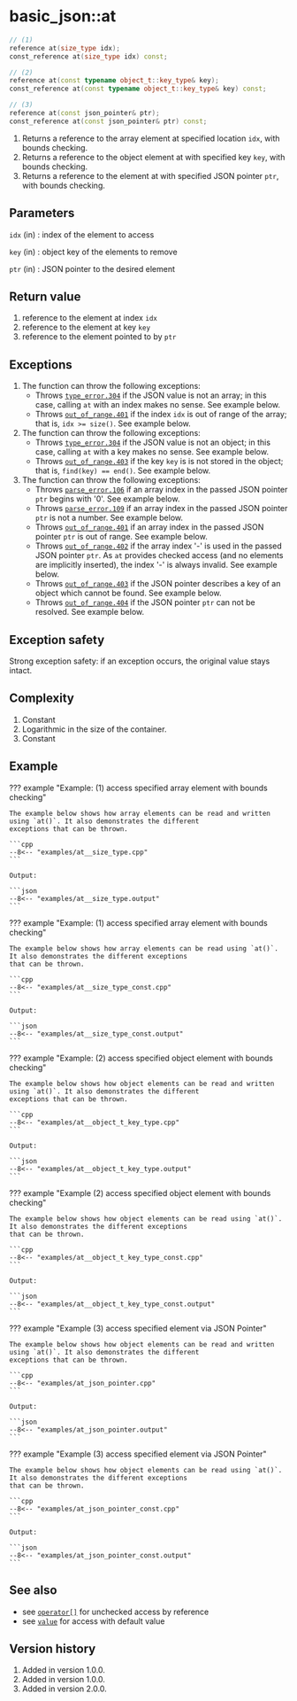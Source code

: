 # basic_json::at

```cpp
// (1)
reference at(size_type idx);
const_reference at(size_type idx) const;

// (2)
reference at(const typename object_t::key_type& key);
const_reference at(const typename object_t::key_type& key) const;

// (3)
reference at(const json_pointer& ptr);
const_reference at(const json_pointer& ptr) const;
```

1. Returns a reference to the array element at specified location `idx`, with bounds checking.
2. Returns a reference to the object element at with specified key `key`, with bounds checking.
3. Returns a reference to the element at with specified JSON pointer `ptr`, with bounds checking.

## Parameters

`idx` (in)
:   index of the element to access

`key` (in)
:   object key of the elements to remove
    
`ptr` (in)
:   JSON pointer to the desired element
    
## Return value

1. reference to the element at index `idx`
2. reference to the element at key `key`
3. reference to the element pointed to by `ptr`

## Exceptions

1. The function can throw the following exceptions:
    - Throws [`type_error.304`](../../home/exceptions.md#jsonexceptiontype_error304) if the JSON value is not an array;
      in this case, calling `at` with an index makes no sense. See example below.
    - Throws [`out_of_range.401`](../../home/exceptions.md#jsonexceptionout_of_range401) if the index `idx` is out of
      range of the array; that is, `idx >= size()`. See example below.
2. The function can throw the following exceptions:
    - Throws [`type_error.304`](../../home/exceptions.md#jsonexceptiontype_error304) if the JSON value is not an object;
      in this case, calling `at` with a key makes no sense. See example below.
    - Throws [`out_of_range.403`](../../home/exceptions.md#jsonexceptionout_of_range403) if the key `key` is is not
      stored in the object; that is, `find(key) == end()`. See example below.
3. The function can throw the following exceptions:
    - Throws [`parse_error.106`](../../home/exceptions.md#jsonexceptionparse_error106) if an array index in the passed
      JSON pointer `ptr` begins with '0'. See example below.
    - Throws [`parse_error.109`](../../home/exceptions.md#jsonexceptionparse_error109) if an array index in the passed
      JSON pointer `ptr` is not a number. See example below.
    - Throws [`out_of_range.401`](../../home/exceptions.md#jsonexceptionout_of_range401) if an array index in the passed
      JSON pointer `ptr` is out of range. See example below.
    - Throws [`out_of_range.402`](../../home/exceptions.md#jsonexceptionout_of_range402) if the array index '-' is used
      in the passed JSON pointer `ptr`. As `at` provides checked access (and no elements are implicitly inserted), the
      index '-' is always invalid. See example below.
    - Throws [`out_of_range.403`](../../home/exceptions.md#jsonexceptionout_of_range403) if the JSON pointer describes a
      key of an object which cannot be found. See example below.
    - Throws [`out_of_range.404`](../../home/exceptions.md#jsonexceptionout_of_range404) if the JSON pointer `ptr` can
      not be resolved. See example below.

## Exception safety

Strong exception safety: if an exception occurs, the original value stays intact.

## Complexity

1. Constant
2. Logarithmic in the size of the container.
3. Constant

## Example

??? example "Example: (1) access specified array element with bounds checking"

    The example below shows how array elements can be read and written using `at()`. It also demonstrates the different
    exceptions that can be thrown.
    
    ```cpp
    --8<-- "examples/at__size_type.cpp"
    ```
    
    Output:
    
    ```json
    --8<-- "examples/at__size_type.output"
    ```

??? example "Example: (1) access specified array element with bounds checking"

    The example below shows how array elements can be read using `at()`. It also demonstrates the different exceptions
    that can be thrown.
        
    ```cpp
    --8<-- "examples/at__size_type_const.cpp"
    ```
    
    Output:
    
    ```json
    --8<-- "examples/at__size_type_const.output"
    ```

??? example "Example: (2) access specified object element with bounds checking"

    The example below shows how object elements can be read and written using `at()`. It also demonstrates the different
    exceptions that can be thrown.
        
    ```cpp
    --8<-- "examples/at__object_t_key_type.cpp"
    ```
    
    Output:
    
    ```json
    --8<-- "examples/at__object_t_key_type.output"
    ```

??? example "Example (2) access specified object element with bounds checking"

    The example below shows how object elements can be read using `at()`. It also demonstrates the different exceptions
    that can be thrown.
        
    ```cpp
    --8<-- "examples/at__object_t_key_type_const.cpp"
    ```
    
    Output:
    
    ```json
    --8<-- "examples/at__object_t_key_type_const.output"
    ```

??? example "Example (3) access specified element via JSON Pointer"

    The example below shows how object elements can be read and written using `at()`. It also demonstrates the different
    exceptions that can be thrown.
        
    ```cpp
    --8<-- "examples/at_json_pointer.cpp"
    ```
    
    Output:
    
    ```json
    --8<-- "examples/at_json_pointer.output"
    ```

??? example "Example (3) access specified element via JSON Pointer"

    The example below shows how object elements can be read using `at()`. It also demonstrates the different exceptions
    that can be thrown.
        
    ```cpp
    --8<-- "examples/at_json_pointer_const.cpp"
    ```
    
    Output:
    
    ```json
    --8<-- "examples/at_json_pointer_const.output"
    ```

## See also

- see [`operator[]`](operator%5B%5D.md) for unchecked access by reference
- see [`value`](value.md) for access with default value

## Version history

1. Added in version 1.0.0.
2. Added in version 1.0.0.
3. Added in version 2.0.0.
